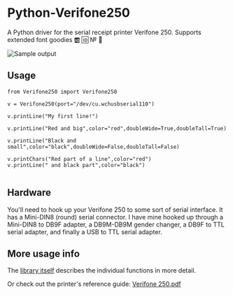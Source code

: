 # Python-Verifone250
A Python driver for the serial receipt printer Verifone 250. Supports extended font goodies 🆎  🆔  № 💯 

![Sample output](https://cloud.githubusercontent.com/assets/6174018/24831029/ba3fd5a8-1c5f-11e7-8ad5-29dac0bd8989.jpg)

## Usage

```
from Verifone250 import Verifone250

v = Verifone250(port="/dev/cu.wchusbserial110")

v.printLine("My first line!")

v.printLine("Red and big",color="red",doubleWide=True,doubleTall=True)

v.printLine("Black and small",color="black",doubleWide=False,doubleTall=False)

v.printChars("Red part of a line",color="red")
v.printLine(" and black part",color="black")


```
## Hardware

You'll need to hook up your Verifone 250 to some sort of serial interface. It has a Mini-DIN8 (round) serial connector. I have mine hooked up through a Mini-DIN8 to DB9F adapter, a DB9M-DB9M gender changer, a DB9F to TTL serial adapter, and finally a USB to TTL serial adapter.

## More usage info

The [library itself](https://github.com/combs/Python-Verifone250/blob/master/Verifone250.py) describes the individual functions in more detail.

Or check out the printer's reference guide: [Verifone 250.pdf](https://github.com/combs/Python-Verifone250/files/907688/Verifone.250.pdf)
